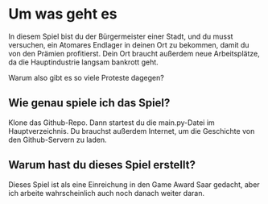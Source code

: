# Um was geht es

In diesem Spiel bist du der Bürgermeister einer Stadt, und du musst versuchen, ein Atomares Endlager in deinen Ort zu bekommen, damit du von den Prämien profitierst. Dein Ort braucht außerdem neue Arbeitsplätze, da die Hauptindustrie langsam bankrott geht.

Warum also gibt es so viele Proteste dagegen?

## Wie genau spiele ich das Spiel?

Klone das Github-Repo. Dann startest du die main.py-Datei im Hauptverzeichnis.
Du brauchst außerdem Internet, um die Geschichte von den Github-Servern zu laden.

## Warum hast du dieses Spiel erstellt?

Dieses Spiel ist als eine Einreichung in den Game Award Saar gedacht, aber ich arbeite wahrscheinlich auch noch danach weiter daran.
